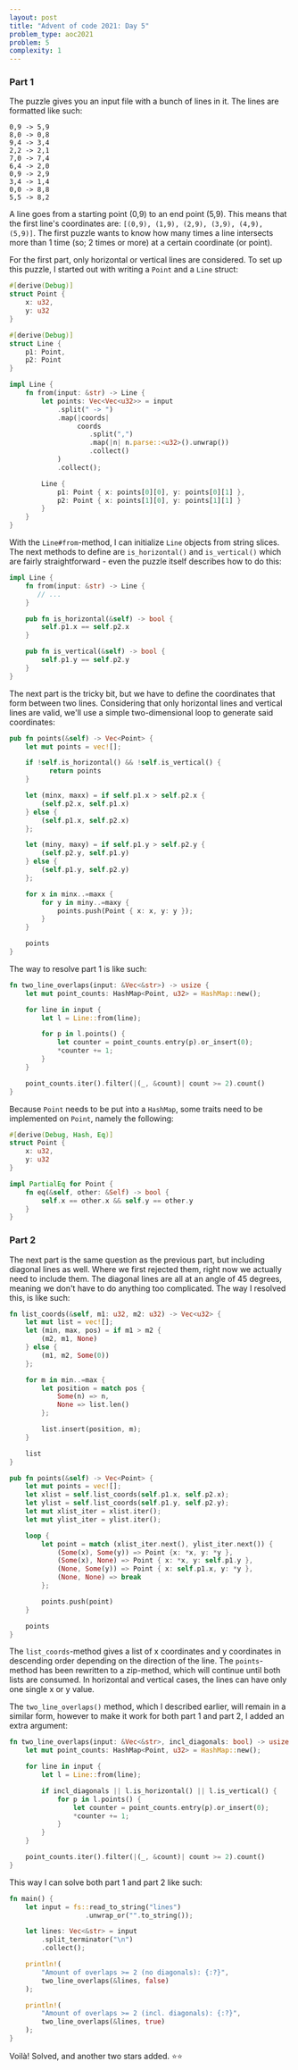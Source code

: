 ```yaml
---
layout: post
title: "Advent of code 2021: Day 5"
problem_type: aoc2021
problem: 5
complexity: 1
---
```


### Part 1
The puzzle gives you an input file with a bunch of lines in it. The lines are formatted like such:

```
0,9 -> 5,9
8,0 -> 0,8
9,4 -> 3,4
2,2 -> 2,1
7,0 -> 7,4
6,4 -> 2,0
0,9 -> 2,9
3,4 -> 1,4
0,0 -> 8,8
5,5 -> 8,2
```

A line goes from a starting point (0,9) to an end point (5,9). This means that the first line's coordinates are: `[(0,9), (1,9), (2,9), (3,9), (4,9), (5,9)]`. The first puzzle wants to know how many times a line intersects more than 1 time (so; 2 times or more) at a certain coordinate (or point).

For the first part, only horizontal or vertical lines are considered. To set up this puzzle, I started out with writing a `Point` and a `Line` struct:

```rust
#[derive(Debug)]
struct Point {
    x: u32,
    y: u32
}

#[derive(Debug)]
struct Line {
    p1: Point,
    p2: Point
}

impl Line {
    fn from(input: &str) -> Line {
        let points: Vec<Vec<u32>> = input
            .split(" -> ")
            .map(|coords|
                 coords
                    .split(",")
                    .map(|n| n.parse::<u32>().unwrap())
                    .collect()
            )
            .collect();

        Line {
            p1: Point { x: points[0][0], y: points[0][1] },
            p2: Point { x: points[1][0], y: points[1][1] }
        }
    }
}
```

With the `Line#from`-method, I can initialize `Line` objects from string slices. The next methods to define are `is_horizontal()` and `is_vertical()` which are fairly straightforward - even the puzzle itself describes how to do this:

```rust
impl Line {
    fn from(input: &str) -> Line {
       // ...
    }

    pub fn is_horizontal(&self) -> bool {
        self.p1.x == self.p2.x
    }

    pub fn is_vertical(&self) -> bool {
        self.p1.y == self.p2.y
    }
}
```

The next part is the tricky bit, but we have to define the coordinates that form between two lines. Considering that only horizontal lines and vertical lines are valid, we'll use a simple two-dimensional loop to generate said coordinates:

```rust
pub fn points(&self) -> Vec<Point> {
    let mut points = vec![];

    if !self.is_horizontal() && !self.is_vertical() {
          return points
    }

    let (minx, maxx) = if self.p1.x > self.p2.x {
        (self.p2.x, self.p1.x)
    } else {
        (self.p1.x, self.p2.x)
    };

    let (miny, maxy) = if self.p1.y > self.p2.y {
        (self.p2.y, self.p1.y)
    } else {
        (self.p1.y, self.p2.y)
    };

    for x in minx..=maxx {
        for y in miny..=maxy {
            points.push(Point { x: x, y: y });
        }
    }

    points
}
```

The way to resolve part 1 is like such:

```rust
fn two_line_overlaps(input: &Vec<&str>) -> usize {
    let mut point_counts: HashMap<Point, u32> = HashMap::new();

    for line in input {
        let l = Line::from(line);

        for p in l.points() {
            let counter = point_counts.entry(p).or_insert(0);
            *counter += 1;
        }
    }

    point_counts.iter().filter(|(_, &count)| count >= 2).count()
}
```

Because `Point` needs to be put into a `HashMap`, some traits need to be implemented on `Point`, namely the following:

```rust
#[derive(Debug, Hash, Eq)]
struct Point {
    x: u32,
    y: u32
}

impl PartialEq for Point {
    fn eq(&self, other: &Self) -> bool {
        self.x == other.x && self.y == other.y
    }
}
```

### Part 2
The next part is the same question as the previous part, but including diagonal lines as well. Where we first rejected them, right now we actually need to include them. The diagonal lines are all at an angle of 45 degrees, meaning we don't have to do anything too complicated. The way I resolved this, is like such:

```rust
fn list_coords(&self, m1: u32, m2: u32) -> Vec<u32> {
    let mut list = vec![];
    let (min, max, pos) = if m1 > m2 {
        (m2, m1, None)
    } else {
        (m1, m2, Some(0))
    };

    for m in min..=max {
        let position = match pos {
            Some(n) => n,
            None => list.len()
        };

        list.insert(position, m);
    }

    list
}

pub fn points(&self) -> Vec<Point> {
    let mut points = vec![];
    let xlist = self.list_coords(self.p1.x, self.p2.x);
    let ylist = self.list_coords(self.p1.y, self.p2.y);
    let mut xlist_iter = xlist.iter();
    let mut ylist_iter = ylist.iter();

    loop {
        let point = match (xlist_iter.next(), ylist_iter.next()) {
            (Some(x), Some(y)) => Point {x: *x, y: *y },
            (Some(x), None) => Point { x: *x, y: self.p1.y },
            (None, Some(y)) => Point { x: self.p1.x, y: *y },
            (None, None) => break
        };

        points.push(point)
    }

    points
}
```

The `list_coords`-method gives a list of x coordinates and y coordinates in descending order depending on the direction of the line. The `points`-method has been rewritten to a zip-method, which will continue until both lists are consumed. In horizontal and vertical cases, the lines can have only one single x or y value.

The `two_line_overlaps()` method, which I described earlier, will remain in a similar form, however to make it work for both part 1 and part 2, I added an extra argument:

```rust
fn two_line_overlaps(input: &Vec<&str>, incl_diagonals: bool) -> usize {
    let mut point_counts: HashMap<Point, u32> = HashMap::new();

    for line in input {
        let l = Line::from(line);

        if incl_diagonals || l.is_horizontal() || l.is_vertical() {
            for p in l.points() {
                let counter = point_counts.entry(p).or_insert(0);
                *counter += 1;
            }
        }
    }

    point_counts.iter().filter(|(_, &count)| count >= 2).count()
}
```

This way I can solve both part 1 and part 2 like such:

```rust
fn main() {
    let input = fs::read_to_string("lines")
                   .unwrap_or("".to_string());

    let lines: Vec<&str> = input
        .split_terminator("\n")
        .collect();

    println!(
        "Amount of overlaps >= 2 (no diagonals): {:?}",
        two_line_overlaps(&lines, false)
    );

    println!(
        "Amount of overlaps >= 2 (incl. diagonals): {:?}",
        two_line_overlaps(&lines, true)
    );
}
```

Voilà! Solved, and another two stars added. ⭐️⭐️
